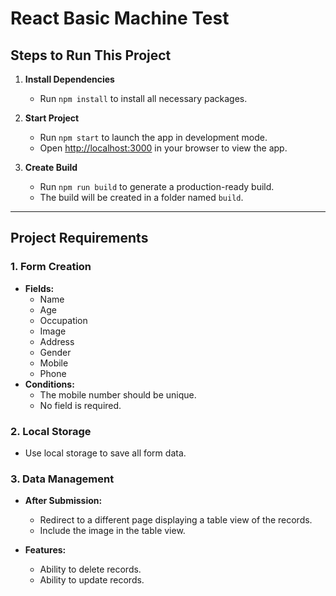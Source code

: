 # React Basic Machine Test

## Steps to Run This Project

1. **Install Dependencies**
   - Run `npm install` to install all necessary packages.

2. **Start Project**
   - Run `npm start` to launch the app in development mode.
   - Open [http://localhost:3000](http://localhost:3000) in your browser to view the app.

3. **Create Build**
   - Run `npm run build` to generate a production-ready build.
   - The build will be created in a folder named `build`.

---

## Project Requirements

### 1. Form Creation
- **Fields:**
  - Name
  - Age
  - Occupation
  - Image
  - Address
  - Gender
  - Mobile
  - Phone
- **Conditions:**
  - The mobile number should be unique.
  - No field is required.

### 2. Local Storage
- Use local storage to save all form data.

### 3. Data Management
- **After Submission:**
  - Redirect to a different page displaying a table view of the records.
  - Include the image in the table view.

- **Features:**
  - Ability to delete records.
  - Ability to update records.
